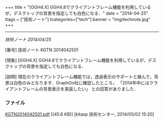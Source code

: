 +++
title = "[GGH4.X] GGH4.8でクライアントフレーム機能を利用しているが，デスクトップの背景を指定しても白色になる．"
date = "2014-04-25"
ttags = ["技術ノート"]
tcategories=["tech"]
banner = "img/technote.jpg"
+++


-------------------------------------------------------------------------------------------------------

*技術ノート
2014/04/25*


[番号]
技術ノート KGTN 2014042501

[現象]
[GGH4.X]
GGH4.8でクライアントフレーム機能を利用しているが，デスクトップの背景を指定しても白色になる．

[説明]
現在のクライアントフレーム機能では，透過表示のサポートと絡んで，背景は白色のみとなります．GraphOn社に確認したところ，
「2014年中にはクライアントフレームの背景表示を実装したい」
との回答がありました．


### ファイル





[KGTN2014042501.pdf](http://techreport.kitasp.net/attachments/download/1671/KGTN2014042501.pdf)
 [(45.6 KB)] [kitasp 技術センター, 2014/05/02
15:20]
